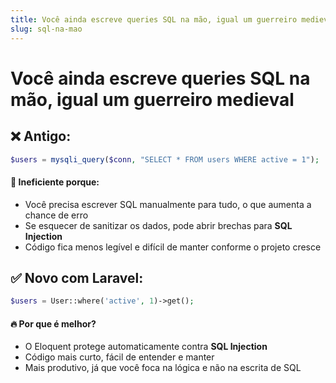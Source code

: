 ```yaml
---
title: Você ainda escreve queries SQL na mão, igual um guerreiro medieval
slug: sql-na-mao
---
```


# Você ainda escreve queries SQL na mão, igual um guerreiro medieval

## ❌ Antigo:
```php
$users = mysqli_query($conn, "SELECT * FROM users WHERE active = 1");
```
#### 🔻 **Ineficiente porque:**
- Você precisa escrever SQL manualmente para tudo, o que aumenta a chance de erro
- Se esquecer de sanitizar os dados, pode abrir brechas para **SQL Injection**
- Código fica menos legível e difícil de manter conforme o projeto cresce

## ✅ Novo com Laravel:
```php
$users = User::where('active', 1)->get();
```
#### 🔥 **Por que é melhor?**
- O Eloquent protege automaticamente contra **SQL Injection**
- Código mais curto, fácil de entender e manter
- Mais produtivo, já que você foca na lógica e não na escrita de SQL
